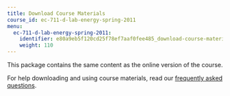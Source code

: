 ```yaml
---
title: Download Course Materials
course_id: ec-711-d-lab-energy-spring-2011
menu:
  ec-711-d-lab-energy-spring-2011:
    identifier: e80a9eb5f120cd25f78ef7aaf0fee485_download-course-materials
    weight: 110
---
```

This package contains the same content as the online version of the course.

For help downloading and using course materials, read our [frequently asked questions](http://ocw.mit.edu/help/faq-technology/).